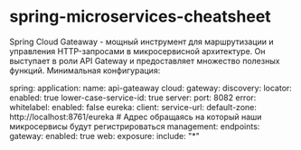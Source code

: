 # spring-microservices-cheatsheet

Spring Cloud Gateaway - мощный инструмент для маршрутизации и управления HTTP-запросами в микросервисной архитектуре. Он выступает в роли API Gateway и предоставляет множество полезных функций.
Минимальная конфигурация:

spring:
  application:
    name: api-gateaway
  cloud:
    gateway:
      discovery:
        locator:
          enabled: true
          lower-case-service-id: true
server:
  port: 8082
  error:
    whitelabel:
      enabled: false
eureka:
  client:
    service-url:
      default-zone: http://localhost:8761/eureka # Адрес обращаясь на который наши микросервисы будут регистрироваться
management:
  endpoints:
    gateway:
      enabled: true
    web:
      exposure:
        include: "*"

